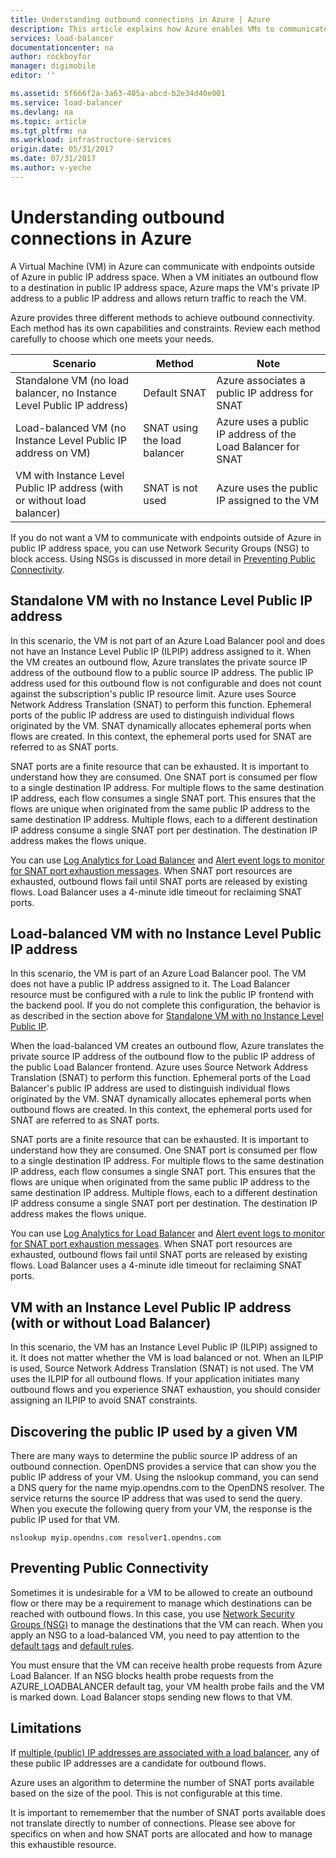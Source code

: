 ```yaml
---
title: Understanding outbound connections in Azure | Azure
description: This article explains how Azure enables VMs to communicate with public Internet services.
services: load-balancer
documentationcenter: na
author: rockboyfor
manager: digimobile
editor: ''

ms.assetid: 5f666f2a-3a63-405a-abcd-b2e34d40e001
ms.service: load-balancer
ms.devlang: na
ms.topic: article
ms.tgt_pltfrm: na
ms.workload: infrastructure-services
origin.date: 05/31/2017
ms.date: 07/31/2017
ms.author: v-yeche
---
```


# Understanding outbound connections in Azure

A Virtual Machine (VM) in Azure can communicate with endpoints outside of Azure in public IP address space. When a VM initiates an outbound flow to a destination in public IP address space, Azure maps the VM's private IP address to a public IP address and allows return traffic to reach the VM.

Azure provides three different methods to achieve outbound connectivity. Each method has its own capabilities and constraints. Review each method carefully to choose which one meets your needs.

| Scenario | Method | Note |
| --- | --- | --- |
| Standalone VM (no load balancer, no Instance Level Public IP address) |Default SNAT |Azure associates a public IP address for SNAT |
| Load-balanced VM (no Instance Level Public IP address on VM) |SNAT using the load balancer |Azure uses a public IP address of the Load Balancer for SNAT |
| VM with Instance Level Public IP address (with or without load balancer) |SNAT is not used |Azure uses the public IP assigned to the VM |

If you do not want a VM to communicate with endpoints outside of Azure in public IP address space, you can use Network Security Groups (NSG) to block access. Using NSGs is discussed in more detail in [Preventing Public Connectivity](#preventing-public-connectivity).

## Standalone VM with no Instance Level Public IP address

In this scenario, the VM is not part of an Azure Load Balancer pool and does not have an Instance Level Public IP (ILPIP) address assigned to it. When the VM creates an outbound flow, Azure translates the private source IP address of the outbound flow to a public source IP address. The public IP address used for this outbound flow is not configurable and does not count against the subscription's public IP resource limit. Azure uses Source Network Address Translation (SNAT) to perform this function. Ephemeral ports of the public IP address are used to distinguish individual flows originated by the VM. SNAT dynamically allocates ephemeral ports when flows are created. In this context, the ephemeral ports used for SNAT are referred to as SNAT ports.

SNAT ports are a finite resource that can be exhausted. It is important to understand how they are consumed. One SNAT port is consumed per flow to a single destination IP address. For multiple flows to the same destination IP address, each flow consumes a single SNAT port. This ensures that the flows are unique when originated from the same public IP address to the same destination IP address. Multiple flows, each to a different destination IP address consume a single SNAT port per destination. The destination IP address makes the flows unique.

You can use [Log Analytics for Load Balancer](load-balancer-monitor-log.md) and [Alert event logs to monitor for SNAT port exhaustion messages](load-balancer-monitor-log.md#alert-event-log). When SNAT port resources are exhausted, outbound flows fail until SNAT ports are released by existing flows. Load Balancer uses a 4-minute idle timeout for reclaiming SNAT ports.

## Load-balanced VM with no Instance Level Public IP address

In this scenario, the VM is part of an Azure Load Balancer pool.  The VM does not have a public IP address assigned to it. The Load Balancer resource must be configured with a rule to link the public IP frontend with the backend pool.  If you do not complete this configuration, the behavior is as described in the section above for [Standalone VM with no Instance Level Public IP](load-balancer-outbound-connections.md#standalone-vm-with-no-instance-level-public-ip-address).

When the load-balanced VM creates an outbound flow, Azure translates the private source IP address of the outbound flow to the public IP address of the public Load Balancer frontend. Azure uses Source Network Address Translation (SNAT) to perform this function. Ephemeral ports of the Load Balancer's public IP address are used to distinguish individual flows originated by the VM. SNAT dynamically allocates ephemeral ports when outbound flows are created. In this context, the ephemeral ports used for SNAT are referred to as SNAT ports.

SNAT ports are a finite resource that can be exhausted. It is important to understand how they are consumed. One SNAT port is consumed per flow to a single destination IP address. For multiple flows to the same destination IP address, each flow consumes a single SNAT port. This ensures that the flows are unique when originated from the same public IP address to the same destination IP address. Multiple flows, each to a different destination IP address consume a single SNAT port per destination. The destination IP address makes the flows unique.

You can use [Log Analytics for Load Balancer](load-balancer-monitor-log.md) and [Alert event logs to monitor for SNAT port exhaustion messages](load-balancer-monitor-log.md#alert-event-log). When SNAT port resources are exhausted, outbound flows fail until SNAT ports are released by existing flows. Load Balancer uses a 4-minute idle timeout for reclaiming SNAT ports.

## VM with an Instance Level Public IP address (with or without Load Balancer)

In this scenario, the VM has an Instance Level Public IP (ILPIP) assigned to it. It does not matter whether the VM is load balanced or not. When an ILPIP is used, Source Network Address Translation (SNAT) is not used. The VM uses the ILPIP for all outbound flows. If your application initiates many outbound flows and you experience SNAT exhaustion, you should consider assigning an ILPIP to avoid SNAT constraints.

## Discovering the public IP used by a given VM

There are many ways to determine the public source IP address of an outbound connection. OpenDNS provides a service that can show you the public IP address of your VM. Using the nslookup command, you can send a DNS query for the name myip.opendns.com to the OpenDNS resolver. The service returns the source IP address that was used to send the query. When you execute the following query from your VM, the response is the public IP used for that VM.

    nslookup myip.opendns.com resolver1.opendns.com

## Preventing Public Connectivity

Sometimes it is undesirable for a VM to be allowed to create an outbound flow or there may be a requirement to manage which destinations can be reached with outbound flows. In this case, you use [Network Security Groups (NSG)](../virtual-network/virtual-networks-nsg.md) to manage the destinations that the VM can reach. When you apply an NSG to a load-balanced VM, you need to pay attention to the [default tags](../virtual-network/virtual-networks-nsg.md#default-tags) and [default rules](../virtual-network/virtual-networks-nsg.md#default-rules).

You must ensure that the VM can receive health probe requests from Azure Load Balancer. If an NSG blocks health probe requests from the AZURE_LOADBALANCER default tag, your VM health probe fails and the VM is marked down. Load Balancer stops sending new flows to that VM.

## Limitations

If [multiple (public) IP addresses are associated with a load balancer](load-balancer-multivip-overview.md), any of these public IP addresses are a candidate for outbound flows.

Azure uses an algorithm to determine the number of SNAT ports available based on the size of the pool.  This is not configurable at this time.

It is important to rememember that the number of SNAT ports available does not translate directly to number of connections. Please see above for specifics on when and how SNAT ports are allocated and how to manage this exhaustible resource.

<!--Update_Description: add limitations content on the SNAT ports-->